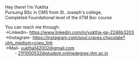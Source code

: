 
Hey there! I’m Yuktha<br/>
Pursuing BSc in CMS from St. Joseph's college,<br/>
Completed Foundational level of the IITM Bsc course<br/>

You can reach me through:<br/>
->Linkedin- https://www.linkedin.com/in/yuktha-gp-2246b3203<br/>
->Instagram- https://instagram.com/soul.craves.chocolate?utm_medium=copy_link<br/>
->Mail- yuktha142002@gmail.com <br/>
&emsp; &emsp;- 21f1000532@student.onlinedegree.iitm.ac.in


<!---
iitmstudent2021/iitmstudent2021 is a ✨ special ✨ repository because its `README.md` (this file) appears on your GitHub profile.
You can click the Preview link to take a look at your changes.
--->
